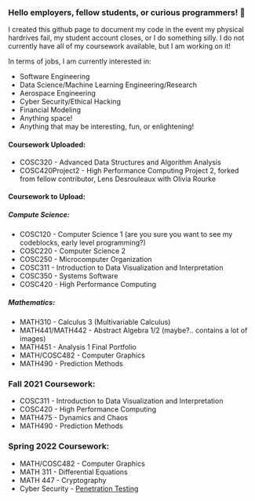 ### Hello employers, fellow students, or curious programmers! 👋

I created this github page to document my code in the event my physical hardrives fail, my student
account closes, or I do something silly. I do not currently have all of my coursework available, but I am 
working on it!

In terms of jobs, I am currently interested in:
- Software Engineering
- Data Science/Machine Learning Engineering/Research
- Aerospace Engineering
- Cyber Security/Ethical Hacking
- Financial Modeling
- Anything space!
- Anything that may be interesting, fun, or enlightening!

#### Coursework Uploaded:
- COSC320 - Advanced Data Structures and Algorithm Analysis
- COSC420Project2 - High Performance Computing Project 2, forked from fellow contributor, Lens Desrouleaux with Olivia Rourke

#### Coursework to Upload:
##### Compute Science:
- COSC120 - Computer Science 1 (are you sure you want to see my codeblocks, early level programming?)
- COSC220 - Computer Science 2 
- COSC250 - Microcomputer Organization
- COSC311 - Introduction to Data Visualization and Interpretation
- COSC350 - Systems Software
- COSC420 - High Performance Computing
##### Mathematics:
- MATH310 - Calculus 3 (Multivariable Calculus)
- MATH441/MATH442 - Abstract Algebra 1/2 (maybe?.. contains a lot of images)
- MATH451 - Analysis 1 Final Portfolio
- MATH/COSC482 - Computer Graphics
- MATH490 - Prediction Methods

### Fall 2021 Coursework:
- COSC311 - Introduction to Data Visualization and Interpretation
- COSC420 - High Performance Computing
- MATH475 - Dynamics and Chaos
- MATH490 - Prediction Methods
### Spring 2022 Coursework:
- MATH/COSC482 - Computer Graphics
- MATH 311 - Differential Equations
- MATH 447 - Cryptography
- Cyber Security - [Penetration Testing](https://my.ine.com/CyberSecurity/learning-paths/a223968e-3a74-45ed-884d-2d16760b8bbd/penetration-testing-student)
